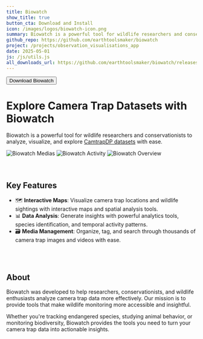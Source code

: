 ```yaml
---
title: Biowatch
show_title: true
button_cta: Download and Install
icon: /images/logos/biowatch-icon.png
summary: Biowatch is a powerful tool for wildlife researchers and conservationists to analyze, visualize, and explore CamtrapDP datasets with ease.
github_repo: https://github.com/earthtoolsmaker/biowatch
project: /projects/observation_visualisations_app
date: 2025-05-01
js: /js/utils.js
all_downloads_url: https://github.com/earthtoolsmaker/biowatch/releases/tag/v1.0.11
---
```


<div class="tool-container-button-cta" id="container-button-download-biowatch">
  <a class="link-no-decoration" href="/">
    <button class="button tool-button-cta">
    Download Biowatch
    </button>
  </a>
</div>

# Explore Camera Trap Datasets with Biowatch

Biowatch is a powerful tool for wildlife researchers and conservationists to
analyze, visualize, and explore [CamtrapDP
datasets](https://camtrap-dp.tdwg.org/) with ease.

<div class="gallery-box">
  <div class="gallery">
      <img src="./images/medias.png" loading="lazy" alt="Biowatch Medias" />
      <img src="./images/activity.png" loading="lazy" alt="Biowatch Activity" />
      <img src="./images/overview.png" loading="lazy" alt="Biowatch Overview" />
  </div>
</div>
<br />
<br />

## Key Features

- 🗺️ __Interactive Maps__: Visualize camera trap locations and wildlife sightings with interactive maps and spatial analysis tools.
- 📊 __Data Analysis__: Generate insights with powerful analytics tools, species identification, and temporal activity patterns.
- 🗃️ __Media Management__: Organize, tag, and search through thousands of camera trap images and videos with ease.
<br />
<br />


## About


Biowatch was developed to help researchers, conservationists, and wildlife
enthusiasts analyze camera trap data more effectively. Our mission is to
provide tools that make wildlife monitoring more accessible and insightful.

Whether you're tracking endangered species, studying animal behavior, or
monitoring biodiversity, Biowatch provides the tools you need to turn your
camera trap data into actionable insights.

<script>
window.addEventListener("load", () => {
  console.log("hello");
  console.log(getOsInfo());
  const { os, url, text } = getOsInfo();
  const container = document.getElementById("container-button-download-biowatch");
  container.querySelector("a").href = url;
  container.querySelector("button").innerHTML = `<i class='fa-solid fa-download'></i> &nbsp; ${text}`;
});
</script>

